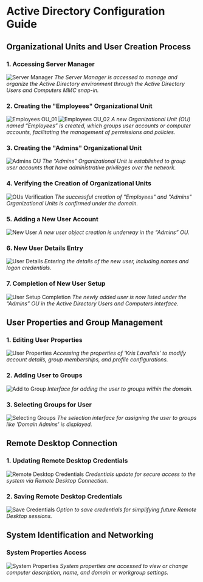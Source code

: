 # Active Directory Configuration Guide

## Organizational Units and User Creation Process

### 1. Accessing Server Manager
![Server Manager](https://github.com/KLavallais/KLavallais/blob/main/images/ADConfig_01.png?raw=true)
*The Server Manager is accessed to manage and organize the Active Directory environment through the Active Directory Users and Computers MMC snap-in.*

### 2. Creating the "Employees" Organizational Unit
![Employees OU_01](https://github.com/KLavallais/KLavallais/blob/main/images/ADConfig_04.png?raw=true)
![Employees OU_02](https://github.com/KLavallais/KLavallais/blob/main/images/ADConfig_06.png?raw=true)
*A new Organizational Unit (OU) named “Employees” is created, which groups user accounts or computer accounts, facilitating the management of permissions and policies.*

### 3. Creating the "Admins" Organizational Unit
![Admins OU](https://github.com/KLavallais/KLavallais/blob/main/images/ADConfig_07.png?raw=true)
*The “Admins” Organizational Unit is established to group user accounts that have administrative privileges over the network.*

### 4. Verifying the Creation of Organizational Units
![OUs Verification](https://github.com/KLavallais/KLavallais/blob/main/images/ADConfig_08.png?raw=true)
*The successful creation of "Employees" and "Admins" Organizational Units is confirmed under the domain.*

### 5. Adding a New User Account
![New User](https://github.com/KLavallais/KLavallais/blob/main/images/ADConfig_09.png?raw=true)
*A new user object creation is underway in the “Admins” OU.*

### 6. New User Details Entry
![User Details](https://github.com/KLavallais/KLavallais/blob/main/images/ADConfig_10.png?raw=true)
*Entering the details of the new user, including names and logon credentials.*

### 7. Completion of New User Setup
![User Setup Completion](https://github.com/KLavallais/KLavallais/blob/main/images/ADConfig_11.png?raw=true)
*The newly added user is now listed under the “Admins” OU in the Active Directory Users and Computers interface.*

## User Properties and Group Management

### 1. Editing User Properties
![User Properties](https://github.com/KLavallais/KLavallais/blob/main/images/ADConfig_13.png?raw=true)
*Accessing the properties of 'Kris Lavallais' to modify account details, group memberships, and profile configurations.*

### 2. Adding User to Groups
![Add to Group](https://github.com/KLavallais/KLavallais/blob/main/images/ADConfig_14.png?raw=true)
*Interface for adding the user to groups within the domain.*

### 3. Selecting Groups for User
![Selecting Groups](https://github.com/KLavallais/KLavallais/blob/main/images/ADConfig_15.png?raw=true)
*The selection interface for assigning the user to groups like 'Domain Admins' is displayed.*

## Remote Desktop Connection

### 1. Updating Remote Desktop Credentials
![Remote Desktop Credentials](https://github.com/KLavallais/KLavallais/blob/main/images/ADConfig_16.png?raw=true)
*Credentials update for secure access to the system via Remote Desktop Connection.*

### 2. Saving Remote Desktop Credentials
![Save Credentials](https://github.com/KLavallais/KLavallais/blob/main/images/ADConfig_17.png?raw=true)
*Option to save credentials for simplifying future Remote Desktop sessions.*

## System Identification and Networking

### System Properties Access
![System Properties](https://github.com/KLavallais/KLavallais/blob/main/images/ADConfig_18.png?raw=true)
*System properties are accessed to view or change computer description, name, and domain or workgroup settings.*


